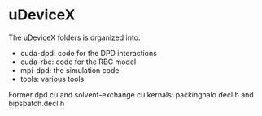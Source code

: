 uDeviceX
===
The uDeviceX folders is organized into:
* cuda-dpd: code for the DPD interactions
* cuda-rbc: code for the RBC model
* mpi-dpd: the simulation code
* tools: various tools

Former dpd.cu and solvent-exchange.cu kernals:
packinghalo.decl.h and bipsbatch.decl.h